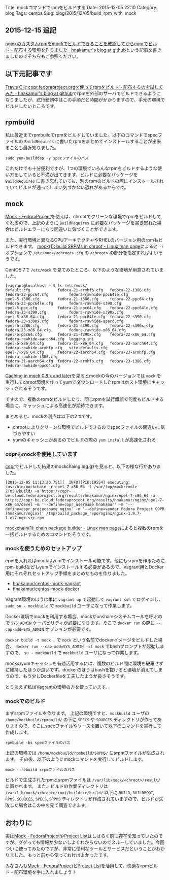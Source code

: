 Title: mockコマンドでrpmをビルドする
Date: 2015-12-05 22:10
Category: blog
Tags: centos
Slug: blog/2015/12/05/build_rpm_with_mock

## 2015-12-15 追記

[nginxのカスタムrpmをmockでビルドできることを確認してからcoprでビルド・配布する環境を作りました · hnakamur's blog at github](/blog/2015/12/15/using_mock_and_copr_to_build_nginx_rpm_on_docker/)という記事を書きましたのでそちらもご参照ください。

## 以下元記事です

[Travis CIとcopr.fedoraproject.orgを使ってrpmをビルド・配布するのを試してみた · hnakamur's blog at github](/blog/2015/11/26/use_travis_and_copr_to_build_and_host_rpm/)でrpmを外部のサーバでビルドできるようになりましたが、試行錯誤中はこの手順だと時間がかかりますので、手元の環境でビルドしたいところです。

## rpmbuild

私は最近までrpmbuildでrpmをビルドしていました。以下のコマンドでspecファイルの `BuildRequires` に書いたrpmをまとめてインストールすることが出来ることも最近知りました。

```
sudo yum-builddep -y specファイルのパス
```

これだけでも十分便利ですが、1つの環境でいろんなrpmをビルドするような使い方をしていると不満が出てきます。ビルドに必要なパッケージを `BuildRequires` に書き忘れていても、別のrpmのビルドの際にインストールされていてビルドが通ってしまい気づかない恐れがあるからです。

## mock

[Mock - FedoraProject](https://fedoraproject.org/wiki/Mock)を使えば、chrootでクリーンな環境でrpmをビルドしてくれるので、上記のように `BuildRequires` に必要なパッケージを書き忘れた場合はビルドエラーになり間違いに気づくことができます。

また、実行環境と異なるCPUアーキテクチャやRHELのバージョン用のrpmもビルドできます。 [mock(1): build SRPMs in chroot - Linux man page](http://linux.die.net/man/1/mock)によると `-r` オプションで `/etc/mock/<chroot>.cfg` の `<chroot>` の部分を指定すればよいそうです。

CentOS 7で `/etc/mock` を見てみたところ、以下のような環境が用意されていました。

```
[vagrant@localhost ~]$ ls /etc/mock/
default.cfg            fedora-21-armhfp.cfg   fedora-22-i386.cfg     fedora-23-ppc64.cfg         fedora-rawhide-ppc64le.cfg
epel-5-i386.cfg        fedora-21-i386.cfg     fedora-22-ppc64.cfg    fedora-23-ppc64le.cfg       fedora-rawhide-s390.cfg
epel-5-ppc.cfg         fedora-21-ppc64.cfg    fedora-22-ppc64le.cfg  fedora-23-s390.cfg          fedora-rawhide-s390x.cfg
epel-5-x86_64.cfg      fedora-21-ppc64le.cfg  fedora-22-s390.cfg     fedora-23-s390x.cfg         fedora-rawhide-sparc.cfg
epel-6-i386.cfg        fedora-21-s390.cfg     fedora-22-s390x.cfg    fedora-23-x86_64.cfg        fedora-rawhide-x86_64.cfg
epel-6-ppc64.cfg       fedora-21-s390x.cfg    fedora-22-x86_64.cfg   fedora-rawhide-aarch64.cfg  logging.ini
epel-6-x86_64.cfg      fedora-21-x86_64.cfg   fedora-23-aarch64.cfg  fedora-rawhide-armhfp.cfg   site-defaults.cfg
epel-7-x86_64.cfg      fedora-22-aarch64.cfg  fedora-23-armhfp.cfg   fedora-rawhide-i386.cfg
fedora-21-aarch64.cfg  fedora-22-armhfp.cfg   fedora-23-i386.cfg     fedora-rawhide-ppc64.cfg
```

[Caching in mock 0.8.x and later](https://fedoraproject.org/wiki/Using_Mock_to_test_package_builds#Caching_in_mock_0.8.x_and_later)を見るとmockの今のバージョンでは `mock` を実行してchroot環境を作ってyumでダウンロードしたrpmはホスト環境にキャッシュされるそうです。

ですので、複数のrpmをビルドしたり、同じrpmを試行錯誤で何度もビルドする場合に、キャッシュによる高速化が期待できます。

まとめると、mockの利点は以下の2つです。

* chrootによりクリーンな環境でビルドできるのでspecファイルの間違いに気づきやすい
* yumのキャッシュがあるのでビルドの際の `yum install` が高速化される

### coprもmockを使用しています

[copr](https://copr.fedoraproject.org/)でビルドした結果のmockchaing.log.gzを見ると、以下の様な行がありました。

```
[2015-12-05 11:13:20,751][  INFO][PID:19554] executing: /usr/bin/mockchain -r epel-7-x86_64 -l /var/tmp/mockremote-ZTm5H/build/ -a https://copr-be.cloud.fedoraproject.org/results/hnakamur/nginx/epel-7-x86_64 -a https://copr-be.cloud.fedoraproject.org/results/hnakamur/nginx/epel-7-x86_64/devel -m '--define=copr_username hnakamur' -m '--define=copr_projectname nginx' -m '--define=vendor Fedora Project COPR (hnakamur/nginx)' /tmp/build_package_repo/nginx/nginx-1.9.7-1.el7.ngx.src.rpm
```

[mockchain(1): chain package builder - Linux man page](http://linux.die.net/man/1/mockchain)によると複数のrpmを一括ビルドするためのコマンドだそうです。

### mockを使うためのセットアップ

epelを入れればmockはyumでインストール可能です。他にもsrpmを作るためにrpm-buildなどもyumでインストールする必要があるので、Vagrant用とDocker用にそれぞれセットアップ手順をまとめたものを作りました。

* [hnakamur/centos-mock-vagrant](https://github.com/hnakamur/centos-mock-vagrant)
* [hnakamur/centos-mock-docker](https://github.com/hnakamur/centos-mock-docker)

Vagrant環境のほうは単に `vagrant up` で起動して `vagrant ssh` でログインし、 `sudo su - mockbuild` で `mockbuild` ユーザになって作業します。

Docker環境でmockを利用する場合、mockがunshareシステムコールを呼ぶので `SYS_ADMIN` ケーパビリティが必要になります。そこで `docker run` の際に `--cap-add=SYS_ADMIN` オプションが必要です。

`docker build -t mock .` で `mock` という名前でdockerイメージをビルドした場合、
`docker run --cap-add=SYS_ADMIN -it mock` でbashプロンプトが起動しますので、 `su - mockbuild` で `mockbuild` ユーザになって作業します。

mockのyumキャッシュを有効活用するには、複数のビルド間に環境を破棄せずに維持したほうが良いです。dockerのほうはbashを抜けると環境が消えてしまうので、もう少しDockerfileを工夫したようが良さそうです。

とりあえず私はVagrantの環境の方を使っています。

### mockでのビルド

まずsrpmファイルを作ります。
上記の環境ですと、`mockbuild` ユーザの `/home/mockbuild/rpmbuild/` の下に `SPECS` や `SOURCES` ディレクトリが作ってありますので、そこにspecファイルやソースを置いて以下のコマンドを実行して作成します。

```
rpmbuild -bs specファイルのパス
```

上記の環境では `/home/mockbuild/rpmbuild/SRPMS/` にsrpmファイルが生成されます。
その後、以下のようにmockコマンドを実行してビルドします。

```
mock --rebuild srpmファイルのパス
```

ビルドで生成されたrpmとsrpmファイルは `/var/lib/mock/<chroot>/result/` に置かれます。
また、ビルドの作業ディレクトリは `/var/lib/mock/<chroot>/root/builddir/build/` 以下に `BUILD`, `BUILDROOT`, `RPMS`, `SOURCES`, `SPECS`, `SRPMS` ディレクトリが作成されていますので、ビルドが失敗した場合はこの中を見て調査できます。

## おわりに

実は[Mock - FedoraProject](https://fedoraproject.org/wiki/Mock)や[Project List](https://copr.fedoraproject.org/)はしばらく前に存在を知っていたのですが、ググっても情報が少ないしよくわからないのでスルーしていました。今回ついに使ってみたのですが、非常に便利なツールとサービスだということがわかりました。もっと前から使っておけばよかったです。

みなさんも[Mock - FedoraProject](https://fedoraproject.org/wiki/Mock)と[Project List](https://copr.fedoraproject.org/)を活用して、快適なrpmビルド・配布環境を手に入れましょう！
